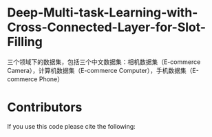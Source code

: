 # Deep-Multi-task-Learning-with-Cross-Connected-Layer-for-Slot-Filling
三个领域下的数据集，包括三个中文数据集：相机数据集（E-commerce Camera），计算机数据集（E-commerce Computer），手机数据集（E-commerce Phone）
# Contributors
If you use this code please cite the following:
